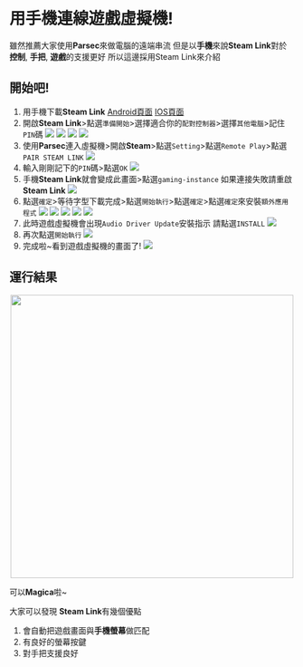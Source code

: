 # 用手機連線遊戲虛擬機!

雖然推薦大家使用**Parsec**來做電腦的遠端串流 但是以**手機**來說**Steam Link**對於**控制**, **手把**, **遊戲**的支援更好 所以這邊採用Steam Link來介紹

## 開始吧!
1. 用手機下載**Steam Link** [Android頁面](https://play.google.com/store/apps/details?id=com.valvesoftware.steamlink&hl=zh_TW) [IOS頁面](https://apps.apple.com/us/app/steam-link/id1246969117)
2. 開啟**Steam Link**>點選`準備開始`>選擇適合你的`配對控制器`>選擇`其他電腦`>記住`PIN`碼
![](https://i.imgur.com/wKnS4Oy.png)
![](https://i.imgur.com/vMMgbDG.png)
![](https://i.imgur.com/opMRy1I.png)
![](https://i.imgur.com/02BNatT.png)
3. 使用**Parsec**連入虛擬機>開啟**Steam**>點選`Setting`>點選`Remote Play`>點選`PAIR STEAM LINK`
![](https://i.imgur.com/mb3nrFz.png)
4. 輸入剛剛記下的`PIN`碼>點選`OK`
![](https://i.imgur.com/yK7OGiS.png)
5. 手機**Steam Link**就會變成此畫面>點選`gaming-instance` 如果連接失敗請重啟**Steam Link**
![](https://i.imgur.com/SI9lLiu.png)
6. 點選`確定`>等待字型下載完成>點選`開始執行`>點選`確定`>點選`確定`來安裝`額外應用程式`
![](https://i.imgur.com/p3aoiAP.png)
![](https://i.imgur.com/qTc64hC.png)
![](https://i.imgur.com/SuoxiM7.png)
![](https://i.imgur.com/5ZefWdz.png)
![](https://i.imgur.com/m0VTCQi.png)
7. 此時遊戲虛擬機會出現`Audio Driver Update`安裝指示 請點選`INSTALL`
![](https://i.imgur.com/ZryEohA.png)
8. 再次點選`開始執行`
![](https://i.imgur.com/TK8lxNF.png)
9. 完成啦~看到遊戲虛擬機的畫面了!
![](https://i.imgur.com/Tm9NYq0.png)

## 運行結果

<div align="center">
    <img src="https://imgur.com/iwAjunn.gif" width="500">
</div>

可以**Magica**啦~

大家可以發現 **Steam Link**有幾個優點

1. 會自動把遊戲畫面與**手機螢幕**做匹配
2. 有良好的螢幕按鍵
3. 對手把支援良好
